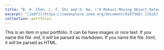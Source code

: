 ```yaml
---
title: "B. H. Chen, L. F. Shi and X. Ke, \"A Robust Moving Object Detection in Multi-Scenario Big Data for Video Surveillance,\" IEEE Transactions on Circuits and Systems for Video Technology, vol. 29, no. 4, pp. 982-995, April 2019."
excerpt: "[[pdf]](https://ieeexplore.ieee.org/document/8107566) [[bib]](https://bigmms.github.io/chen_tcsvt19_enhancement/chen_tcsvt19_enhancement.html) [[Project]](https://bigmms.github.io/chen_tcsvt19_enhancement/)<br/><img src='/images/chen_tcsvt19.png'>"
collection: portfolio
---
```


This is an item in your portfolio. It can be have images or nice text. If you name the file .md, it will be parsed as markdown. If you name the file .html, it will be parsed as HTML. 
